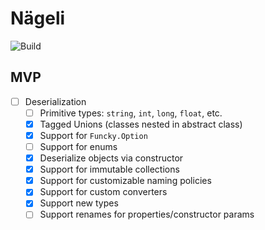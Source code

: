 # Nägeli
![Build](https://github.com/bash/nageli/workflows/Build/badge.svg)

## MVP
* [ ] Deserialization
  * [ ] Primitive types: `string`, `int`, `long`, `float`, etc.
  * [x] Tagged Unions (classes nested in abstract class)
  * [x] Support for `Funcky.Option`
  * [ ] Support for enums
  * [x] Deserialize objects via constructor
  * [x] Support for immutable collections
  * [x] Support for customizable naming policies
  * [x] Support for custom converters
  * [x] Support new types
  * [ ] Support renames for properties/constructor params
